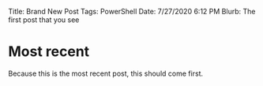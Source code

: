 Title: Brand New Post
Tags: PowerShell
Date: 7/27/2020 6:12 PM
Blurb: The first post that you see

# Most recent
Because this is the most recent post, this should come first.